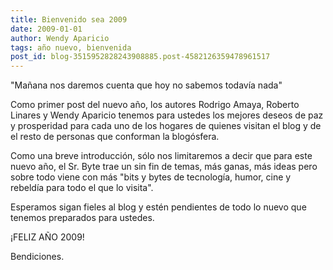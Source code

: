 ```yaml
---
title: Bienvenido sea 2009
date: 2009-01-01
author: Wendy Aparicio
tags: año nuevo, bienvenida
post_id: blog-3515952828243908885.post-4582126359478961517
---
```


"Mañana nos daremos cuenta que hoy no sabemos todavía nada"

Como primer post del nuevo año, los autores Rodrigo Amaya, Roberto Linares y Wendy Aparicio tenemos para ustedes los mejores deseos de paz y prosperidad para cada uno de los hogares de quienes visitan el blog y de el resto de personas que conforman la blogósfera.

Como una breve introducción, sólo nos limitaremos a decir que para este nuevo año, el Sr. Byte trae un sin fin de temas, más ganas, más ideas pero sobre todo viene con más "bits y bytes de tecnología, humor, cine y rebeldía para todo el que lo visita".

Esperamos sigan fieles al blog y estén pendientes de todo lo nuevo que tenemos preparados para ustedes.

¡FELIZ AÑO 2009!

Bendiciones.